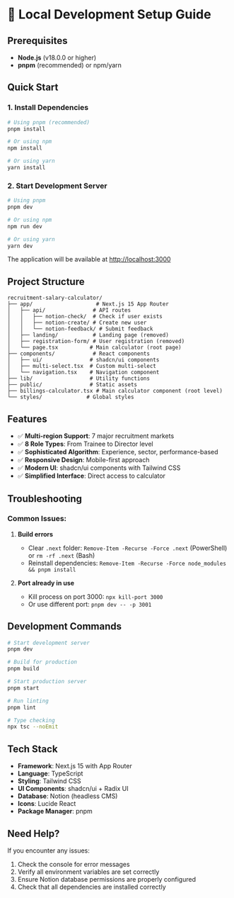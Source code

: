 # 🚀 Local Development Setup Guide

## Prerequisites

- **Node.js** (v18.0.0 or higher)
- **pnpm** (recommended) or npm/yarn

## Quick Start

### 1. Install Dependencies

```bash
# Using pnpm (recommended)
pnpm install

# Or using npm
npm install

# Or using yarn
yarn install
```

### 2. Start Development Server

```bash
# Using pnpm
pnpm dev

# Or using npm
npm run dev

# Or using yarn
yarn dev
```

The application will be available at [http://localhost:3000](http://localhost:3000)

## Project Structure

```
recruitment-salary-calculator/
├── app/                    # Next.js 15 App Router
│   ├── api/               # API routes
│   │   ├── notion-check/  # Check if user exists
│   │   ├── notion-create/ # Create new user
│   │   └── notion-feedback/ # Submit feedback
│   ├── landing/           # Landing page (removed)
│   ├── registration-form/ # User registration (removed)
│   └── page.tsx          # Main calculator (root page)
├── components/            # React components
│   ├── ui/               # shadcn/ui components
│   ├── multi-select.tsx  # Custom multi-select
│   └── navigation.tsx    # Navigation component
├── lib/                  # Utility functions
├── public/               # Static assets
├── billings-calculator.tsx # Main calculator component (root level)
└── styles/              # Global styles
```

## Features

- ✅ **Multi-region Support**: 7 major recruitment markets
- ✅ **8 Role Types**: From Trainee to Director level
- ✅ **Sophisticated Algorithm**: Experience, sector, performance-based
- ✅ **Responsive Design**: Mobile-first approach
- ✅ **Modern UI**: shadcn/ui components with Tailwind CSS
- ✅ **Simplified Interface**: Direct access to calculator

## Troubleshooting

### Common Issues:

1. **Build errors**
   - Clear `.next` folder: `Remove-Item -Recurse -Force .next` (PowerShell) or `rm -rf .next` (Bash)
   - Reinstall dependencies: `Remove-Item -Recurse -Force node_modules && pnpm install`

2. **Port already in use**
   - Kill process on port 3000: `npx kill-port 3000`
   - Or use different port: `pnpm dev -- -p 3001`

## Development Commands

```bash
# Start development server
pnpm dev

# Build for production
pnpm build

# Start production server
pnpm start

# Run linting
pnpm lint

# Type checking
npx tsc --noEmit
```

## Tech Stack

- **Framework**: Next.js 15 with App Router
- **Language**: TypeScript
- **Styling**: Tailwind CSS
- **UI Components**: shadcn/ui + Radix UI
- **Database**: Notion (headless CMS)
- **Icons**: Lucide React
- **Package Manager**: pnpm

## Need Help?

If you encounter any issues:
1. Check the console for error messages
2. Verify all environment variables are set correctly
3. Ensure Notion database permissions are properly configured
4. Check that all dependencies are installed correctly
